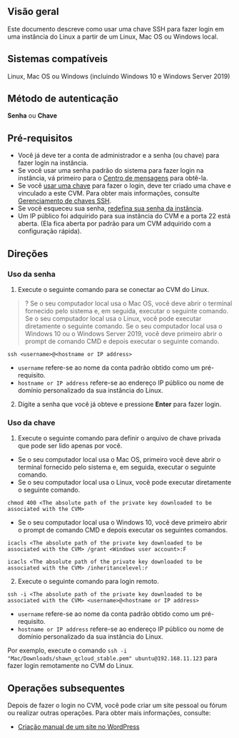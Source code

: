 ## Visão geral

Este documento descreve como usar uma chave SSH para fazer login em uma instância do Linux a partir de um Linux, Mac OS ou Windows local.

## Sistemas compatíveis

Linux, Mac OS ou Windows (incluindo Windows 10 e Windows Server 2019)

## Método de autenticação

**Senha** ou **Chave**

## Pré-requisitos
- Você já deve ter a conta de administrador e a senha (ou chave) para fazer login na instância.
 - Se você usar uma senha padrão do sistema para fazer login na instância, vá primeiro para o [Centro de mensagens](https://console.cloud.tencent.com/message) para obtê-la.
 - Se você [usar uma chave](#LoginWithKey) para fazer o login, deve ter criado uma chave e vinculado a este CVM. Para obter mais informações, consulte [Gerenciamento de chaves SSH](https://intl.cloud.tencent.com/document/product/213/16691).
 - Se você esqueceu sua senha, [redefina sua senha da instância](https://intl.cloud.tencent.com/document/product/213/16566).
- Um IP público foi adquirido para sua instância do CVM e a porta 22 está aberta. (Ela fica aberta por padrão para um CVM adquirido com a configuração rápida).

## Direções

### Uso da senha

1. Execute o seguinte comando para se conectar ao CVM do Linux.
>? Se o seu computador local usa o Mac OS, você deve abrir o terminal fornecido pelo sistema e, em seguida, executar o seguinte comando.
> Se o seu computador local usa o Linux, você pode executar diretamente o seguinte comando.
> Se o seu computador local usa o Windows 10 ou o Windows Server 2019, você deve primeiro abrir o prompt de comando CMD e depois executar o seguinte comando.
>
```
ssh <username>@<hostname or IP address>
```
 - `username` refere-se ao nome da conta padrão obtido como um pré-requisito.
 - `hostname or IP address` refere-se ao endereço IP público ou nome de domínio personalizado da sua instância do Linux.
2. Digite a senha que você já obteve e pressione **Enter** para fazer login.

<span id="LoginWithKey"></span>
### Uso da chave

1. Execute o seguinte comando para definir o arquivo de chave privada que pode ser lido apenas por você.
 - Se o seu computador local usa o Mac OS, primeiro você deve abrir o terminal fornecido pelo sistema e, em seguida, executar o seguinte comando.
 - Se o seu computador local usa o Linux, você pode executar diretamente o seguinte comando.
```
chmod 400 <The absolute path of the private key downloaded to be associated with the CVM>
```
 - Se o seu computador local usa o Windows 10, você deve primeiro abrir o prompt de comando CMD e depois executar os seguintes comandos.
```
icacls <The absolute path of the private key downloaded to be associated with the CVM> /grant <Windows user account>:F
```
```
icacls <The absolute path of the private key downloaded to be associated with the CVM> /inheritancelevel:r
```
2. Execute o seguinte comando para login remoto.
```
ssh -i <The absolute path of the private key downloaded to be associated with the CVM> <username>@<hostname or IP address>
```
 - `username` refere-se ao nome da conta padrão obtido como um pré-requisito.
 - `hostname or IP address` refere-se ao endereço IP público ou nome de domínio personalizado da sua instância do Linux.

 Por exemplo, execute o comando `ssh -i "Mac/Downloads/shawn_qcloud_stable.pem" ubuntu@192.168.11.123` para fazer login remotamente no CVM do Linux.

## Operações subsequentes

Depois de fazer o login no CVM, você pode criar um site pessoal ou fórum ou realizar outras operações. Para obter mais informações, consulte:
- [Criação manual de um site no WordPress](https://intl.cloud.tencent.com/document/product/213/8044)


